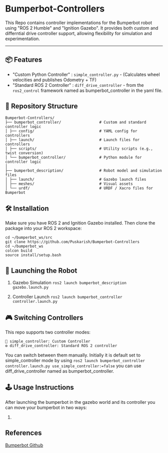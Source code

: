 # Bumperbot-Controllers

This Repo contains controller implementations for the Bumperbot robot using "ROS 2 Humble" and "Ignition Gazebo". It provides both custom and differntial drive controller support, allowing flexibility for simulation and experimentation.

---

## 📦 Features

- "Custom Python Controller" : `simple_controller.py` - (Calculates wheel velocities and publishes Odometry + TF)
- "Standard ROS 2 Controller" : `diff_drive_controller` - from the `ros2_control` framework named as bumperbot_controller in the yaml file.

## 📁 Repository Structure
```
Bumperbot-Controllers/
├── bumperbot_controller/                 # Custom and standard controller logic
│ ├── config/                             # YAML config for controllers
│ ├── launch/                             # Launch files for controllers
│ ├── scripts/                            # Utility scripts (e.g., twist conversion)
│ └── bumperbot_controller/               # Python module for controller logic
│
├── bumperbot_description/                # Robot model and simulation files
│ ├── launch/                             # Gazebo launch files
│ ├── meshes/                             # Visual assets
│ └── urdf/                               # URDF / Xacro files for Bumperbot
```
## 🛠️ Installation

Make sure you have ROS 2 and Ignition Gazebo installed. Then clone the package into your ROS 2 workspace:
```
cd ~/bumperbot_ws/src
git clone https://github.com/Puskarish/Bumperbot-Controllers
cd ~/bumperbot_ws
colcon build
source install/setup.bash
```

## 📡 Launching the Robot

1. Gazebo Simulation
   `ros2 launch bumperbot_description gazebo.launch.py`

2. Controller Launch
   `ros2 launch bumperbot_controller controller.launch.py`

## 🎮 Switching Controllers

This repo supports two controller modes:

    🧠 simple_controller: Custom Controller
    ⚙️ diff_drive_controller: Standard ROS 2 controller

You can switch between them manually. Initially it is default set to simple_controller mode by using `ros2 launch bumperbot_controller controller.launch.py use_simple_controller:=false` you can use diff_drive_controller named as bumperbot_controller.

## 🕹️ Usage Instructions

After launching the bumperbot in the gazebo world and its controller you can move your bumperbot in two ways:

1.

## References

[Bumperbot Github
](https://github.com/AntoBrandi/Self-Driving-and-ROS-2-Learn-by-Doing-Odometry-Control/tree/main/Section9_Odometry/bumperbot_ws/src)
